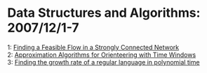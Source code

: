 # Data Structures and Algorithms: 2007/12/1-7  
1: [Finding a Feasible Flow in a Strongly Connected Network](https://doi.org/10.48550/arXiv.0711.2710)  
2: [Approximation Algorithms for Orienteering with Time Windows](https://doi.org/10.48550/arXiv.0711.4825)  
3: [Finding the growth rate of a regular language in polynomial time](https://doi.org/10.48550/arXiv.0711.4990)  